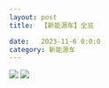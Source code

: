 ```yaml
---
layout: post
title:  【新能源车】全览

date:   2023-11-6 0:0:0
category: 新能源车
---
```

![](http://s79weexgu.hd-bkt.clouddn.com/img/6661699834311_.pic.jpg)
![](http://s79weexgu.hd-bkt.clouddn.com/img/new_car_all_v1.0_2311131410.png)
